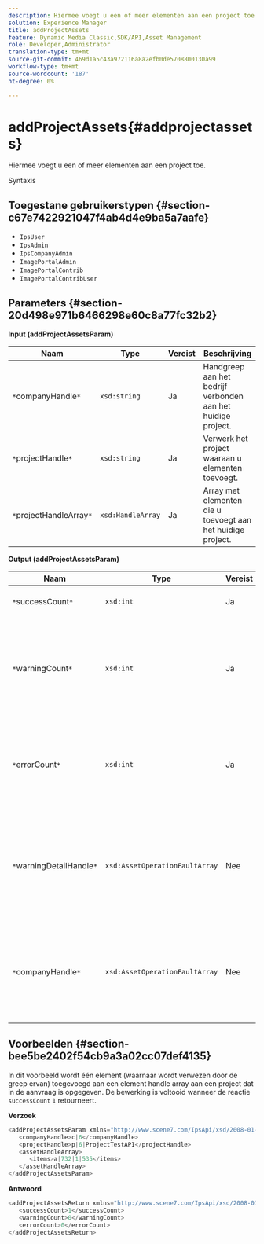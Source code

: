 ```yaml
---
description: Hiermee voegt u een of meer elementen aan een project toe.
solution: Experience Manager
title: addProjectAssets
feature: Dynamic Media Classic,SDK/API,Asset Management
role: Developer,Administrator
translation-type: tm+mt
source-git-commit: 469d1a5c43a972116a8a2efb0de5708800130a99
workflow-type: tm+mt
source-wordcount: '187'
ht-degree: 0%

---
```



# addProjectAssets{#addprojectassets}

Hiermee voegt u een of meer elementen aan een project toe.

Syntaxis

## Toegestane gebruikerstypen {#section-c67e7422921047f4ab4d4e9ba5a7aafe}

* `IpsUser`
* `IpsAdmin`
* `IpsCompanyAdmin`
* `ImagePortalAdmin`
* `ImagePortalContrib`
* `ImagePortalContribUser`

## Parameters {#section-20d498e971b6466298e60c8a77fc32b2}

**Input (addProjectAssetsParam)**

| Naam | Type | Vereist | Beschrijving |
|---|---|---|---|
| `*`companyHandle`*` | `xsd:string` | Ja | Handgreep aan het bedrijf verbonden aan het huidige project. |
| `*`projectHandle`*` | `xsd:string` | Ja | Verwerk het project waaraan u elementen toevoegt. |
| `*`projectHandleArray`*` | `xsd:HandleArray` | Ja | Array met elementen die u toevoegt aan het huidige project. |

**Output (addProjectAssetsParam)**

| Naam | Type | Vereist | Beschrijving |
|---|---|---|---|
| `*`successCount`*` | `xsd:int` | Ja | Het aantal elementen dat is toegevoegd. |
| `*`warningCount`*` | `xsd:int` | Ja | Het aantal waarschuwingen dat wordt gegenereerd wanneer de bewerking heeft geprobeerd elementen aan een project toe te voegen. |
| `*`errorCount`*` | `xsd:int` | Ja | Het aantal fouten dat is gegenereerd toen de bewerking probeerde elementen toe te voegen aan een project. |
| `*`warningDetailHandle`*` | `xsd:AssetOperationFaultArray` | Nee | Array met waarschuwingen die door elementen worden gegenereerd wanneer de bewerking probeerde deze aan een project toe te voegen. |
| `*`companyHandle`*` | `xsd:AssetOperationFaultArray` | Nee | Array met fouten die door elementen worden gegenereerd wanneer de bewerking probeerde deze toe te voegen aan een project. |

## Voorbeelden {#section-bee5be2402f54cb9a3a02cc07def4135}

In dit voorbeeld wordt één element (waarnaar wordt verwezen door de greep ervan) toegevoegd aan een element handle array aan een project dat in de aanvraag is opgegeven. De bewerking is voltooid wanneer de reactie `successCount` `1` retourneert.

**Verzoek**

```java
<addProjectAssetsParam xmlns="http://www.scene7.com/IpsApi/xsd/2008-01-15">
   <companyHandle>c|6</companyHandle>
   <projectHandle>p|6|ProjectTestAPI</projectHandle>
   <assetHandleArray>
      <items>a|732|1|535</items>
   </assetHandleArray>
</addProjectAssetsParam>
```

**Antwoord**

```java
<addProjectAssetsReturn xmlns="http://www.scene7.com/IpsApi/xsd/2008-01-15">
   <successCount>1</successCount>
   <warningCount>0</warningCount>
   <errorCount>0</errorCount>
</addProjectAssetsReturn>
```

